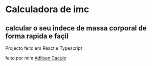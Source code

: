 # Calculadora de imc  
## calcular o seu indece de massa corporal de forma rapida e façil

Projecto feito em React e Typescript 

feito por mim [Adilson Caculo](https://www.facebook.com/profile.php?id=100008593470234)
